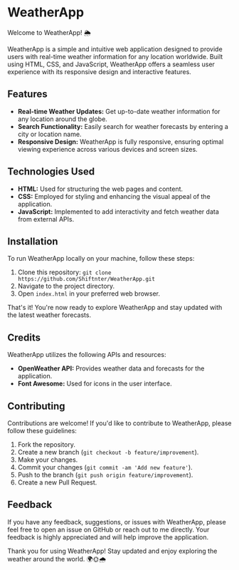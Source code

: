 # WeatherApp

Welcome to WeatherApp! 🌦️

WeatherApp is a simple and intuitive web application designed to provide users with real-time weather information for any location worldwide. Built using HTML, CSS, and JavaScript, WeatherApp offers a seamless user experience with its responsive design and interactive features.

## Features

- **Real-time Weather Updates:** Get up-to-date weather information for any location around the globe.
- **Search Functionality:** Easily search for weather forecasts by entering a city or location name.
- **Responsive Design:** WeatherApp is fully responsive, ensuring optimal viewing experience across various devices and screen sizes.

## Technologies Used

- **HTML:** Used for structuring the web pages and content.
- **CSS:** Employed for styling and enhancing the visual appeal of the application.
- **JavaScript:** Implemented to add interactivity and fetch weather data from external APIs.

## Installation

To run WeatherApp locally on your machine, follow these steps:

1. Clone this repository: `git clone https://github.com/Shiftnter/WeatherApp.git`
2. Navigate to the project directory.
3. Open `index.html` in your preferred web browser.

That's it! You're now ready to explore WeatherApp and stay updated with the latest weather forecasts.

## Credits

WeatherApp utilizes the following APIs and resources:

- **OpenWeather API:** Provides weather data and forecasts for the application.
- **Font Awesome:** Used for icons in the user interface.

## Contributing

Contributions are welcome! If you'd like to contribute to WeatherApp, please follow these guidelines:

1. Fork the repository.
2. Create a new branch (`git checkout -b feature/improvement`).
3. Make your changes.
4. Commit your changes (`git commit -am 'Add new feature'`).
5. Push to the branch (`git push origin feature/improvement`).
6. Create a new Pull Request.

## Feedback

If you have any feedback, suggestions, or issues with WeatherApp, please feel free to open an issue on GitHub or reach out to me directly. Your feedback is highly appreciated and will help improve the application.

Thank you for using WeatherApp! Stay updated and enjoy exploring the weather around the world. 🌍🌞🌧️
